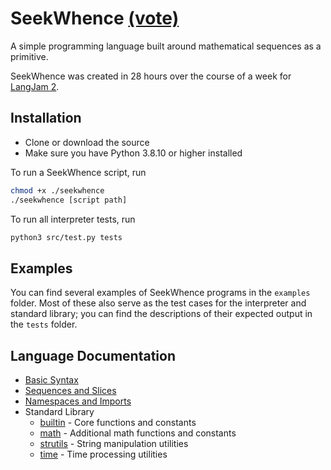 # SeekWhence [(vote)](https://github.com/langjam/jam0002/pull/7)

A simple programming language built around mathematical sequences as a primitive.

SeekWhence was created in 28 hours over the course of a week for [LangJam 2](https://github.com/langjam/jam0002).

## Installation

- Clone or download the source
- Make sure you have Python 3.8.10 or higher installed

To run a SeekWhence script, run 
```bash
chmod +x ./seekwhence
./seekwhence [script path]
```

To run all interpreter tests, run 
```bash
python3 src/test.py tests
```


## Examples

You can find several examples of SeekWhence programs in the `examples` folder. Most of these also serve as the test cases for the interpreter and standard library; you can find the descriptions of their expected output in the `tests` folder.


## Language Documentation

- [Basic Syntax](./docs/basic-syntax.md)
- [Sequences and Slices](./docs/sequences.md)
- [Namespaces and Imports](./docs/namespaces.md)
- Standard Library
  - [builtin](./docs/stdlib/builtin.md) - Core functions and constants
  - [math](./docs/stdlib/math.md) - Additional math functions and constants
  - [strutils](./docs/stdlib/strutils.md) - String manipulation utilities
  - [time](./docs/stdlib/time.md) - Time processing utilities

